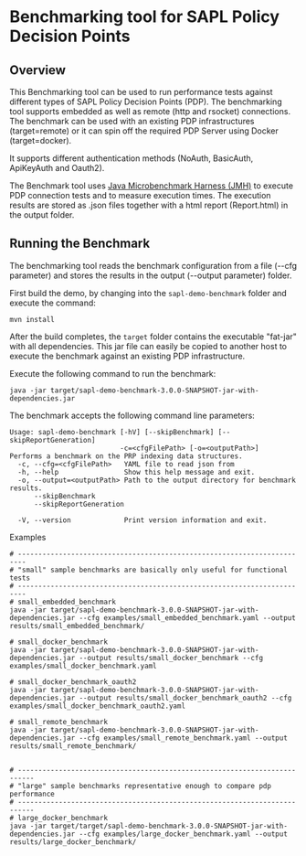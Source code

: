 # Benchmarking tool for SAPL Policy Decision Points

## Overview
This Benchmarking tool can be used to run performance tests against different types of SAPL Policy Decision Points (PDP). 
The benchmarking tool supports embedded as well as remote (http and rsocket) connections. The benchmark can be used with 
an existing PDP infrastructures (target=remote) or it can spin off the required PDP Server using Docker (target=docker).

It supports different authentication methods (NoAuth, BasicAuth, ApiKeyAuth and Oauth2). 

The Benchmark tool uses [Java Microbenchmark Harness (JMH)](https://github.com/openjdk/jmh) to execute PDP connection 
tests and to measure execution times. The execution results are stored as .json files together with a html report
(Report.html) in the output folder.

## Running the Benchmark

The benchmarking tool reads the benchmark configuration from a file (--cfg parameter) and stores the results in the 
output (--output parameter) folder. 

First build the demo, by changing into the `sapl-demo-benchmark` folder and execute the command:
```
mvn install
```

After the build completes, the `target` folder contains the executable "fat-jar" with all dependencies.
This jar file can easily be copied to another host to execute the benchmark against an existing PDP infrastructure.

Execute the following command to run the benchmark:
```
java -jar target/sapl-demo-benchmark-3.0.0-SNAPSHOT-jar-with-dependencies.jar
```

The benchmark accepts the following command line parameters:
```
Usage: sapl-demo-benchmark [-hV] [--skipBenchmark] [--skipReportGeneration]
                           -c=<cfgFilePath> [-o=<outputPath>]
Performs a benchmark on the PRP indexing data structures.
  -c, --cfg=<cfgFilePath>   YAML file to read json from
  -h, --help                Show this help message and exit.
  -o, --output=<outputPath> Path to the output directory for benchmark results.
      --skipBenchmark
      --skipReportGeneration

  -V, --version             Print version information and exit.
```

Examples 
```
# ------------------------------------------------------------------------
# "small" sample benchmarks are basically only useful for functional tests
# ------------------------------------------------------------------------
# small_embedded_benchmark
java -jar target/sapl-demo-benchmark-3.0.0-SNAPSHOT-jar-with-dependencies.jar --cfg examples/small_embedded_benchmark.yaml --output results/small_embedded_benchmark/

# small_docker_benchmark
java -jar target/sapl-demo-benchmark-3.0.0-SNAPSHOT-jar-with-dependencies.jar --output results/small_docker_benchmark --cfg examples/small_docker_benchmark.yaml

# small_docker_benchmark_oauth2
java -jar target/sapl-demo-benchmark-3.0.0-SNAPSHOT-jar-with-dependencies.jar --output results/small_docker_benchmark_oauth2 --cfg examples/small_docker_benchmark_oauth2.yaml

# small_remote_benchmark
java -jar target/sapl-demo-benchmark-3.0.0-SNAPSHOT-jar-with-dependencies.jar --cfg examples/small_remote_benchmark.yaml --output results/small_remote_benchmark/


# --------------------------------------------------------------------------
# "large" sample benchmarks representative enough to compare pdp performance
# --------------------------------------------------------------------------
# large_docker_benchmark
java -jar target/target/sapl-demo-benchmark-3.0.0-SNAPSHOT-jar-with-dependencies.jar --cfg examples/large_docker_benchmark.yaml --output results/large_docker_benchmark/
```